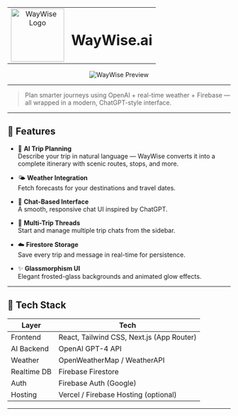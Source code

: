 <p align="center">
  <table>
    <tr>
      <td align="center" style="vertical-align: middle;">
        <img src="https://github.com/user-attachments/assets/85fdf829-a7eb-4651-9004-b38144718375" alt="WayWise Logo" width="120" height="120"/>
      </td>
      <td align="center" style="vertical-align: middle;">
        <h1>WayWise.ai</h1>
      </td>
    </tr>
  </table>
</p>

<p align="center">
  <img src="https://github.com/user-attachments/assets/f5e3c425-2c27-43cd-8bd1-9459fea927cb" alt="WayWise Preview"/>
</p>


---

> Plan smarter journeys using OpenAI + real-time weather + Firebase — all wrapped in a modern, ChatGPT-style interface.

---

## 🚀 Features

- 🧠 **AI Trip Planning**  
  Describe your trip in natural language — WayWise converts it into a complete itinerary with scenic routes, stops, and more.

- 🌤️ **Weather Integration**  
  Fetch forecasts for your destinations and travel dates.

- 💬 **Chat-Based Interface**  
  A smooth, responsive chat UI inspired by ChatGPT.

- 🔁 **Multi-Trip Threads**  
  Start and manage multiple trip chats from the sidebar.

- ☁️ **Firestore Storage**  
  Save every trip and message in real-time for persistence.

- ✨ **Glassmorphism UI**  
  Elegant frosted-glass backgrounds and animated glow effects.

---

## 🧰 Tech Stack

| Layer       | Tech                     |
|-------------|--------------------------|
| Frontend    | React, Tailwind CSS, Next.js (App Router) |
| AI Backend  | OpenAI GPT-4 API         |
| Weather     | OpenWeatherMap / WeatherAPI |
| Realtime DB | Firebase Firestore       |
| Auth        | Firebase Auth (Google)   |
| Hosting     | Vercel / Firebase Hosting (optional) |

---



